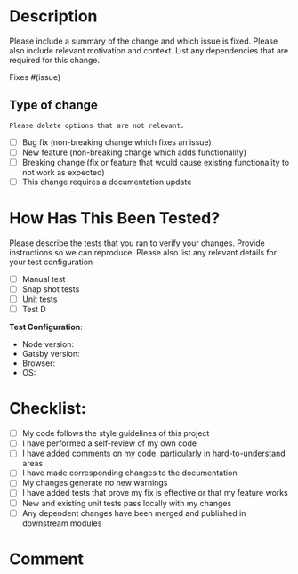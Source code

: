 # Description

Please include a summary of the change and which issue is fixed. Please also include relevant motivation and context. List any dependencies that are required for this change.

Fixes #(issue)

## Type of change

`Please delete options that are not relevant.`

- [ ] Bug fix (non-breaking change which fixes an issue)
- [ ] New feature (non-breaking change which adds functionality)
- [ ] Breaking change (fix or feature that would cause existing functionality to not work as expected)
- [ ] This change requires a documentation update

# How Has This Been Tested?

Please describe the tests that you ran to verify your changes. Provide instructions so we can reproduce. Please also list any relevant details for your test configuration

- [ ] Manual test
- [ ] Snap shot tests
- [ ] Unit tests
- [ ] Test D

**Test Configuration**:

- Node version:
- Gatsby version:
- Browser:
- OS:

# Checklist:

- [ ] My code follows the style guidelines of this project
- [ ] I have performed a self-review of my own code
- [ ] I have added comments on my code, particularly in hard-to-understand areas
- [ ] I have made corresponding changes to the documentation
- [ ] My changes generate no new warnings
- [ ] I have added tests that prove my fix is effective or that my feature works
- [ ] New and existing unit tests pass locally with my changes
- [ ] Any dependent changes have been merged and published in downstream modules

# Comment
